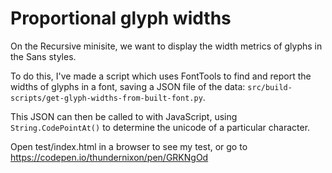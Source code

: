 # Proportional glyph widths

On the Recursive minisite, we want to display the width metrics of glyphs in the Sans styles.

To do this, I've made a script which uses FontTools to find and report the widths of glyphs in a font, saving a JSON file of the data: `src/build-scripts/get-glyph-widths-from-built-font.py`.

This JSON can then be called to with JavaScript, using `String.CodePointAt()` to determine the unicode of a particular character.

Open test/index.html in a browser to see my test, or go to https://codepen.io/thundernixon/pen/GRKNgOd
